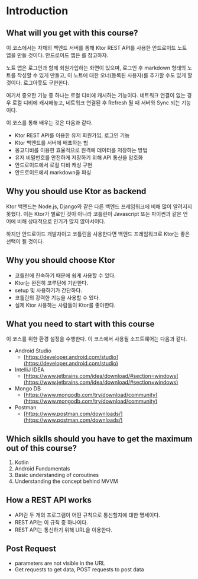# Introduction

## What will you get with this course?

이 코스에서는 자체의 백엔드 서버를 통해 Ktor REST API를 사용한 안드로이드 노트 앱을 만들 것이다. 안드로이드 앱은 []()를 참고하자.

노트 앱은 로그인과 함께 회원가입하는 화면이 있으며, 로그인 후 markdown 형태의 노트를 작성할 수 있게 만들고, 이 노트에 대한 오너(등록된 사용자)를 추가할 수도 있게 할 것이다. 로그아웃도 구현한다.

여기서 중요한 기능 중 하나는 로컬 디비에 캐시하는 기능이다. 네트워크 연결이 없는 경우 로컬 디비에 캐시해놓고, 네트워크 연결된 후 Refresh 될 때 서버와 Sync 되는 기능이다.

이 코스를 통해 배우는 것은 다음과 같다.

- Ktor REST API를 이용한 유저 회원가입, 로그인 기능
- Ktor 백엔드를 서버에 배포하는 법
- 몽고디비를 이용한 효율적으로 원격에 데이터를 저장하는 방법
- 유저 비밀번호를 안전하게 저장하기 위해 API 통신을 암호화
- 안드로이드에서 로컬 디비 캐싱 구현
- 안드로이드에서 markdown을 파싱

## Why you should use Ktor as backend

Ktor 백엔드는 Node.js, Django와 같은 다른 백엔드 프레임워크에 비해 많이 알려지지 못했다. 이는 Ktor가 별로인 것이 아니라 코틀린이 Javascript 또는 파이썬과 같은 언어에 비해 상대적으로 인기가 많지 않아서이다.

하지만 안드로이드 개발자이고 코틀린을 사용한다면 백엔드 프레임워크로 Ktor는 좋은 선택이 될 것이다.

## Why you should choose Ktor

- 코틀린에 친숙하기 때문에 쉽게 사용할 수 있다.
- Ktor는 완전히 코루틴에 기반한다.
- setup 및 사용하기가 간단하다.
- 코틀린의 강력한 기능을 사용할 수 있다.
- 실제 Ktor 사용하는 사람들이 Ktor를 좋아한다.

## What you need to start with this course

이 코스를 위한 환경 설정을 수행한다. 이 코스에서 사용될 소프트웨어는 다음과 같다.

- Android Studio
    - [https://developer.android.com/studio](https://developer.android.com/studio)
- IntelliJ IDEA
    - [https://www.jetbrains.com/idea/download/#section=windows](https://www.jetbrains.com/idea/download/#section=windows)
- Mongo DB
    - [https://www.mongodb.com/try/download/community](https://www.mongodb.com/try/download/community)
- Postman
    - [https://www.postman.com/downloads/](https://www.postman.com/downloads/)

## Which siklls should you have to get the maximum out of this course?

1. Kotlin
2. Android Fundamentals
3. Basic understanding of coroutines
4. Understanding the concept behind MVVM

## How a REST API works

- API란 두 개의 프로그램이 어떤 규칙으로 통신할지에 대한 명세이다.
- REST API는 이 규칙 중 하나이다.
- REST API는 통신하기 위해 URL을 이용한다.

## Post Request

- parameters are not visible in the URL
- Get requests to get data, POST requests to post data